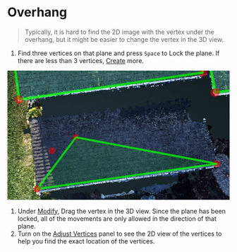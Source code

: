 # Overhang

> Typically, it is hard to find the 2D image with the vertex under the overhang, but it might be easier to change the vertex in the 3D view.

1. Find three vertices on that plane and press `Space` to Lock the plane. If there are less than 3 vertices, [Create](../basic-function/#create) more.

![](../.gitbook/assets/1-1.jpg)

1. Under [Modify](../basic-function/#modify), Drag the vertex in the 3D view. Since the plane has been locked, all of the movements are only allowed in the direction of that plane.
2. Turn on the [Adjust Vertices](../advanced-function/#adjust-vertices) panel to see the 2D view of the vertices to help you find the exact location of the vertices.

